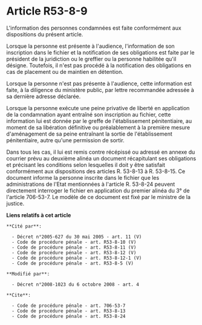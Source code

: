 # Article R53-8-9

L'information des personnes condamnées est faite conformément aux dispositions du présent article. 

Lorsque la personne est présente à l'audience, l'information de son inscription dans le fichier et la notification de ses
obligations est faite par le président de la juridiction ou le greffier ou la personne habilitée qu'il désigne. Toutefois, il
n'est pas procédé à la notification des obligations en cas de placement ou de maintien en détention. 

Lorsque la personne n'est pas présente à l'audience, cette information est faite, à la diligence du ministère public, par
lettre recommandée adressée à sa dernière adresse déclarée. 

Lorsque la personne exécute une peine privative de liberté en application de la condamnation ayant entraîné son inscription
au fichier, cette information lui est donnée par le greffe de l'établissement pénitentiaire, au moment de sa libération
définitive ou préalablement à la première mesure d'aménagement de sa peine entraînant la sortie de l'établissement
pénitentiaire, autre qu'une permission de sortir. 

Dans tous les cas, il lui est remis contre récépissé ou adressé en annexe du courrier prévu au deuxième alinéa un document
récapitulant ses obligations et précisant les conditions selon lesquelles il doit y être satisfait conformément aux
dispositions des articles R. 53-8-13 à R. 53-8-15. Ce document informe la personne inscrite dans le fichier que les
administrations de l'Etat mentionnées à l'article R. 53-8-24 peuvent directement interroger le fichier en application du
premier alinéa du 3° de l'article 706-53-7. Le modèle de ce document est fixé par le ministre de la justice.

**Liens relatifs à cet article**

	**Cité par**:

	  - Décret n°2005-627 du 30 mai 2005 - art. 11 (V)
	  - Code de procédure pénale - art. R53-8-10 (V)
	  - Code de procédure pénale - art. R53-8-11 (V)
	  - Code de procédure pénale - art. R53-8-12 (V)
	  - Code de procédure pénale - art. R53-8-12-1 (V)
	  - Code de procédure pénale - art. R53-8-5 (V)

	**Modifié par**:

	  - Décret n°2008-1023 du 6 octobre 2008 - art. 4

	**Cite**:

	  - Code de procédure pénale - art. 706-53-7
	  - Code de procédure pénale - art. R53-8-13
	  - Code de procédure pénale - art. R53-8-24
